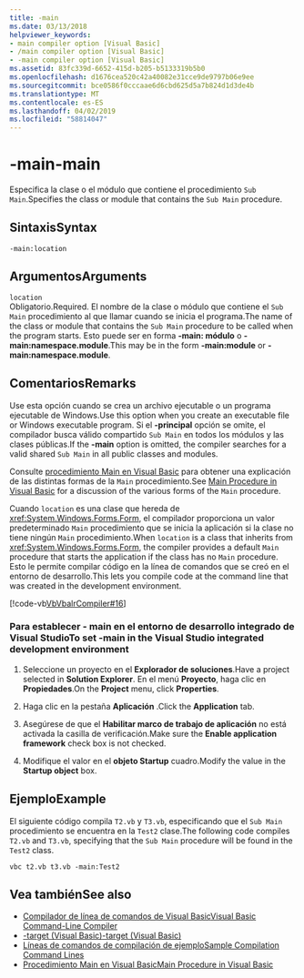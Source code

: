 ```yaml
---
title: -main
ms.date: 03/13/2018
helpviewer_keywords:
- main compiler option [Visual Basic]
- /main compiler option [Visual Basic]
- -main compiler option [Visual Basic]
ms.assetid: 83fc339d-6652-415d-b205-b5133319b5b0
ms.openlocfilehash: d1676cea520c42a40082e31cce9de9797b06e9ee
ms.sourcegitcommit: bce0586f0cccaae6d6cbd625d5a7b824d1d3de4b
ms.translationtype: MT
ms.contentlocale: es-ES
ms.lasthandoff: 04/02/2019
ms.locfileid: "58814047"
---
```

# <a name="-main"></a><span data-ttu-id="6dccf-102">-main</span><span class="sxs-lookup"><span data-stu-id="6dccf-102">-main</span></span>
<span data-ttu-id="6dccf-103">Especifica la clase o el módulo que contiene el procedimiento `Sub Main`.</span><span class="sxs-lookup"><span data-stu-id="6dccf-103">Specifies the class or module that contains the `Sub Main` procedure.</span></span>  
  
## <a name="syntax"></a><span data-ttu-id="6dccf-104">Sintaxis</span><span class="sxs-lookup"><span data-stu-id="6dccf-104">Syntax</span></span>  
  
```  
-main:location  
```  
  
## <a name="arguments"></a><span data-ttu-id="6dccf-105">Argumentos</span><span class="sxs-lookup"><span data-stu-id="6dccf-105">Arguments</span></span>  
 `location`  
 <span data-ttu-id="6dccf-106">Obligatorio.</span><span class="sxs-lookup"><span data-stu-id="6dccf-106">Required.</span></span> <span data-ttu-id="6dccf-107">El nombre de la clase o módulo que contiene el `Sub Main` procedimiento al que llamar cuando se inicia el programa.</span><span class="sxs-lookup"><span data-stu-id="6dccf-107">The name of the class or module that contains the `Sub Main` procedure to be called when the program starts.</span></span> <span data-ttu-id="6dccf-108">Esto puede ser en forma **-main: módulo** o **-main:namespace.module**.</span><span class="sxs-lookup"><span data-stu-id="6dccf-108">This may be in the form **-main:module** or **-main:namespace.module**.</span></span>  
  
## <a name="remarks"></a><span data-ttu-id="6dccf-109">Comentarios</span><span class="sxs-lookup"><span data-stu-id="6dccf-109">Remarks</span></span>  
 <span data-ttu-id="6dccf-110">Use esta opción cuando se crea un archivo ejecutable o un programa ejecutable de Windows.</span><span class="sxs-lookup"><span data-stu-id="6dccf-110">Use this option when you create an executable file or Windows executable program.</span></span> <span data-ttu-id="6dccf-111">Si el **-principal** opción se omite, el compilador busca válido compartido `Sub Main` en todos los módulos y las clases públicas.</span><span class="sxs-lookup"><span data-stu-id="6dccf-111">If the **-main** option is omitted, the compiler searches for a valid shared `Sub Main` in all public classes and modules.</span></span>  
  
 <span data-ttu-id="6dccf-112">Consulte [procedimiento Main en Visual Basic](../../../visual-basic/programming-guide/program-structure/main-procedure.md) para obtener una explicación de las distintas formas de la `Main` procedimiento.</span><span class="sxs-lookup"><span data-stu-id="6dccf-112">See [Main Procedure in Visual Basic](../../../visual-basic/programming-guide/program-structure/main-procedure.md) for a discussion of the various forms of the `Main` procedure.</span></span>  
  
 <span data-ttu-id="6dccf-113">Cuando `location` es una clase que hereda de <xref:System.Windows.Forms.Form>, el compilador proporciona un valor predeterminado `Main` procedimiento que se inicia la aplicación si la clase no tiene ningún `Main` procedimiento.</span><span class="sxs-lookup"><span data-stu-id="6dccf-113">When `location` is a class that inherits from <xref:System.Windows.Forms.Form>, the compiler provides a default `Main` procedure that starts the application if the class has no `Main` procedure.</span></span> <span data-ttu-id="6dccf-114">Esto le permite compilar código en la línea de comandos que se creó en el entorno de desarrollo.</span><span class="sxs-lookup"><span data-stu-id="6dccf-114">This lets you compile code at the command line that was created in the development environment.</span></span>  
  
 [!code-vb[VbVbalrCompiler#16](~/samples/snippets/visualbasic/VS_Snippets_VBCSharp/VbVbalrCompiler/VB/Class1.vb#16)]  
  
### <a name="to-set--main-in-the-visual-studio-integrated-development-environment"></a><span data-ttu-id="6dccf-115">Para establecer - main en el entorno de desarrollo integrado de Visual Studio</span><span class="sxs-lookup"><span data-stu-id="6dccf-115">To set -main in the Visual Studio integrated development environment</span></span>  
  
1.  <span data-ttu-id="6dccf-116">Seleccione un proyecto en el **Explorador de soluciones**.</span><span class="sxs-lookup"><span data-stu-id="6dccf-116">Have a project selected in **Solution Explorer**.</span></span> <span data-ttu-id="6dccf-117">En el menú **Proyecto**, haga clic en **Propiedades**.</span><span class="sxs-lookup"><span data-stu-id="6dccf-117">On the **Project** menu, click **Properties**.</span></span>  
  
2.  <span data-ttu-id="6dccf-118">Haga clic en la pestaña **Aplicación** .</span><span class="sxs-lookup"><span data-stu-id="6dccf-118">Click the **Application** tab.</span></span>  
  
3.  <span data-ttu-id="6dccf-119">Asegúrese de que el **Habilitar marco de trabajo de aplicación** no está activada la casilla de verificación.</span><span class="sxs-lookup"><span data-stu-id="6dccf-119">Make sure the **Enable application framework** check box is not checked.</span></span>  
  
4.  <span data-ttu-id="6dccf-120">Modifique el valor en el **objeto Startup** cuadro.</span><span class="sxs-lookup"><span data-stu-id="6dccf-120">Modify the value in the **Startup object** box.</span></span>  
  
## <a name="example"></a><span data-ttu-id="6dccf-121">Ejemplo</span><span class="sxs-lookup"><span data-stu-id="6dccf-121">Example</span></span>  
 <span data-ttu-id="6dccf-122">El siguiente código compila `T2.vb` y `T3.vb`, especificando que el `Sub Main` procedimiento se encuentra en la `Test2` clase.</span><span class="sxs-lookup"><span data-stu-id="6dccf-122">The following code compiles `T2.vb` and `T3.vb`, specifying that the `Sub Main` procedure will be found in the `Test2` class.</span></span>  
  
```console
vbc t2.vb t3.vb -main:Test2  
```  
  
## <a name="see-also"></a><span data-ttu-id="6dccf-123">Vea también</span><span class="sxs-lookup"><span data-stu-id="6dccf-123">See also</span></span>

- [<span data-ttu-id="6dccf-124">Compilador de línea de comandos de Visual Basic</span><span class="sxs-lookup"><span data-stu-id="6dccf-124">Visual Basic Command-Line Compiler</span></span>](../../../visual-basic/reference/command-line-compiler/index.md)
- [<span data-ttu-id="6dccf-125">-target (Visual Basic)</span><span class="sxs-lookup"><span data-stu-id="6dccf-125">-target (Visual Basic)</span></span>](../../../visual-basic/reference/command-line-compiler/target.md)
- [<span data-ttu-id="6dccf-126">Líneas de comandos de compilación de ejemplo</span><span class="sxs-lookup"><span data-stu-id="6dccf-126">Sample Compilation Command Lines</span></span>](../../../visual-basic/reference/command-line-compiler/sample-compilation-command-lines.md)
- [<span data-ttu-id="6dccf-127">Procedimiento Main en Visual Basic</span><span class="sxs-lookup"><span data-stu-id="6dccf-127">Main Procedure in Visual Basic</span></span>](../../../visual-basic/programming-guide/program-structure/main-procedure.md)
